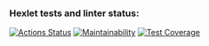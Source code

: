 ### Hexlet tests and linter status:
[![Actions Status](https://github.com/AntonLysachev/python-project-50/actions/workflows/hexlet-check.yml/badge.svg)](https://github.com/AntonLysachev/python-project-50/actions) [![Maintainability](https://api.codeclimate.com/v1/badges/75f94e09cbcde3ded791/maintainability)](https://codeclimate.com/github/AntonLysachev/python-project-50/maintainability)
[![Test Coverage](https://api.codeclimate.com/v1/badges/ca4fa1e9ca61c4d3b73c/test_coverage)](https://codeclimate.com/github/AntonLysachev/python-project-50/test_coverage)